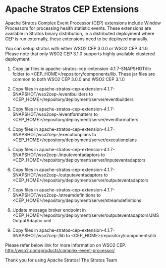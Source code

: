 # Apache Stratos CEP Extensions

Apache Stratos Complex Event Processor (CEP) extensions include Window Processors for processing health statistic
events. These extensions are available in Stratos binary distribution, in a distributed deployment where CEP is run
externally, these extensions need to be deployed manually.

You can setup stratos with either WSO2 CEP 3.0.0 or WSO2 CEP 3.1.0. Please note that only WSO2 CEP 3.1.0 supports
highly available clustered deployment.

1. Copy jar files in apache-stratos-cep-extension-4.1.7-SNAPSHOT/lib folder to <CEP_HOME>/repository/components/lib. These jar
files are common to both WSO2 CEP 3.0.0 and WSO2 CEP 3.1.0

2. Copy files in apache-stratos-cep-extension-4.1.7-SNAPSHOT/wso2cep-<version>/eventbuilders to
<CEP_HOME>/repository/deployment/server/eventbuilders

3. Copy files in apache-stratos-cep-extension-4.1.7-SNAPSHOT/wso2cep-<version>/eventformatters to
<CEP_HOME>/repository/deployment/server/eventformatters

4. Copy files in apache-stratos-cep-extension-4.1.7-SNAPSHOT/wso2cep-<version>/executionplans to
<CEP_HOME>/repository/deployment/server/executionplans

5. Copy files in apache-stratos-cep-extension-4.1.7-SNAPSHOT/wso2cep-<version>/inputeventadaptors to
<CEP_HOME>/repository/deployment/server/inputeventadaptors

6. Copy files in apache-stratos-cep-extension-4.1.7-SNAPSHOT/wso2cep-<version>/outputeventadaptors to
<CEP_HOME>/repository/deployment/server/outputeventadaptors

7. Copy files in apache-stratos-cep-extension-4.1.7-SNAPSHOT/wso2cep-<version>/streamdefinitions to
<CEP_HOME>/repository/deployment/server/streamdefinitions

8. Update message broker endpoint in <CEP_HOME>/repository/deployment/server/outputeventadaptors/JMSOutputAdaptor.xml

9. Copy files in apache-stratos-cep-extension-4.1.7-SNAPSHOT/wso2cep-<version>/lib to <CEP_HOME>/repository/components/lib

Please refer below link for more information on WSO2 CEP.
http://wso2.com/products/complex-event-processor/


Thank you for using Apache Stratos!
The Stratos Team